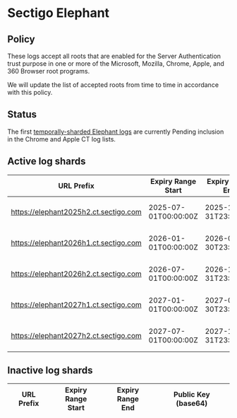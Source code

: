 # Sectigo Elephant

## Policy

These logs accept all roots that are enabled for the Server Authentication trust purpose in one or more of the Microsoft, Mozilla, Chrome, Apple, and 360 Browser root programs.

We will update the list of accepted roots from time to time in accordance with this policy.

## Status

The first [temporally-sharded Elephant logs](https://issues.chromium.org/issues/399134370) are currently Pending inclusion in the Chrome and Apple CT log lists.

## Active log shards

| URL Prefix | Expiry Range<br>Start | Expiry Range<br>End | Public Key (base64) |
|------------|-----------------------|---------------------|---------------------|
| https://elephant2025h2.ct.sectigo.com | 2025-07-01T00:00:00Z | 2025-12-31T23:59:59Z | `MFkwEwYHKoZIzj0CAQYIKoZIzj0DAQc`<br>`DQgAE0OlLeGW2qUZGUoQERydw3GlayE`<br>`O3ZK3418zThY1tDYr85ASme6ZOL/2DX`<br>`yOXw8RCwVsKhRbOqMEOxW4Q2p4KQg==` |
| https://elephant2026h1.ct.sectigo.com | 2026-01-01T00:00:00Z | 2026-06-30T23:59:59Z | `MFkwEwYHKoZIzj0CAQYIKoZIzj0DAQc`<br>`DQgAEU0lqnPHoXuU9Fc9dJv1HQZCvss`<br>`JfvxLsirwVQ/fkFyUqeu4inwPKikeT4`<br>`DGyyWWH4NR/DCJa2bAumHrXJdAcaQ==` |
| https://elephant2026h2.ct.sectigo.com | 2026-07-01T00:00:00Z | 2026-12-31T23:59:59Z | `MFkwEwYHKoZIzj0CAQYIKoZIzj0DAQc`<br>`DQgAEO/t4Uwkoou78zkCchh9tfAKbIU`<br>`JmbOoUAb8szD8StnnHFKAVY5kq1Ljs8`<br>`YD7CfzdD7xcVjmQYpbtNUhxRMRtmA==` |
| https://elephant2027h1.ct.sectigo.com | 2027-01-01T00:00:00Z | 2027-06-30T23:59:59Z | `MFkwEwYHKoZIzj0CAQYIKoZIzj0DAQc`<br>`DQgAE4fu36JygUwaaVO+ddWJ97FJZlA`<br>`5SjPLmT+RHwg0pavkIrbT1b5LNQrsaE`<br>`w0CoGraf7BkzKZf7PC8gYAScw2woA==` |
| https://elephant2027h2.ct.sectigo.com | 2027-07-01T00:00:00Z | 2027-12-31T23:59:59Z | `MFkwEwYHKoZIzj0CAQYIKoZIzj0DAQc`<br>`DQgAECTPhpJnRFroRRpP/1DdAns+Prn`<br>`mUywtqIV+EeL4Jg8zKouoW7kuAkYo+k`<br>`ZeoHtyK7CBhflIlMk7T2Qrn4w/t8g==` |

## Inactive log shards

| URL Prefix | Expiry Range<br>Start | Expiry Range<br>End | Public Key (base64) |
|------------|-----------------------|---------------------|---------------------|
